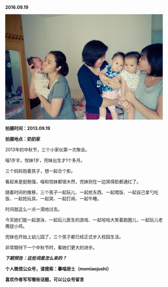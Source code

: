 
          
            
**2016.09.19**



![](img/51001-42b1612eb424f407.jpg)




**拍摄时间：2013.09.19**

**拍摄地点：奶奶家**

2013年的中秋节，三个小家伙第一次聚会。

喵1岁半，悦妹1岁，兜妹出生才1个多月。

三个妈妈抱着孩子，想一起合个影。

看起来是挺勉强，喵和悦妹都很木然，兜妹则在一边哭得脸都通红了。

随着时间的推移，三个孩子一起玩儿、一起抢东西、一起喂饭、一起自己拿勺吃饭、一起抢玩具、一起哭、一起打闹、一起午睡。

时间就这么一点一滴地过去。

今天她们能一起游泳、一起玩儿医生的游戏、一起哈哈大笑着跑圈儿，一起玩儿老鹰捉小鸡。

兜妹也开始上幼儿园了，三个孩子都已经正式步入校园生活。

非常期待下一个中秋节时，看她们更大的进步。


***下期预告：这些词是怎么来的？***


**个人微信公众号，请搜索：摹喵居士（momiaojushi）**

**喜欢作者写写哪些话题，可以公众号留言**

          
        